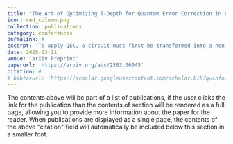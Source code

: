```yaml
---
title: "The Art of Optimizing T-Depth for Quantum Error Correction in Large-Scale Quantum Computing"
icon: red_column.png
collection: publications
category: conferences
permalink: #
excerpt: 'To apply QEC, a circuit must first be transformed into a non-Clifford (or T) gate set. T-depth, the number of sequential T-gate layers, determines the magic state cost, impacting both spatial and temporal overhead. Minimizing T-depth is crucial for optimizing resource efficiency in fault-tolerant quantum computing. While QEC scalability has been widely studied, T-depth reduction remains an overlooked challenge. We establish that T-depth reduction is an NP-hard problem and systematically evaluate multiple approximation techniques: greedy, divide-and-conquer, Lookahead-based brute force, and graph-based.'
date: 2025-03-11
venue: 'arXiv Preprint'
paperurl: 'https://arxiv.org/abs/2503.06045'
citation: #
# bibtexurl: 'https://scholar.googleusercontent.com/scholar.bib?q=info:SwOO-Rskh_sJ:scholar.google.com/&output=citation&scisdr=CgJN25qjEIuy7q_b-mI:AAZF9b8AAAAAaBjd4mI2fCL8VxA_wu2iPJT-1x8&scisig=AAZF9b8AAAAAaBjd4qJAouPFC2vytsLXY3B9GuM&scisf=4&ct=citation&cd=-1&hl=en'
---
```


The contents above will be part of a list of publications, if the user clicks the link for the publication than the contents of section will be rendered as a full page, allowing you to provide more information about the paper for the reader. When publications are displayed as a single page, the contents of the above "citation" field will automatically be included below this section in a smaller font.
